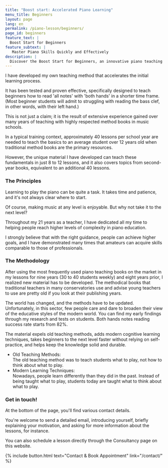 ```yaml
---
title: "Boost start: Accelerated Piano Learning"
menu_title: Beginners
layout: page
lang: en
permalink: /piano-lesson/beginners/
page_id: beginners
feature_text: |
  Boost Start for Beginners 
feature_subtext: |
   Master Piano Skills Quickly and Effectively
description: |
  Discover the Boost Start for Beginners, an innovative piano teaching method that helps students read notes with both hands in just 8-12 lessons. Experience modern cognitive learning techniques designed to accelerate your piano education and achieve professional-level skills faster. #PianoLearning #BoostStart
---
```


I have developed my own teaching method that accelerates the initial learning process.

It has been tested and proven effective, specifically designed to teach beginners how to read 'all notes' with 'both hands' in a shorter time frame. (Most beginner students will admit to struggling with reading the bass clef, in other words, with their left hand.)

This is not just a claim; it is the result of extensive experience gained over many years of teaching with highly respected method books in music schools.

In a typical training context, approximately 40 lessons per school year are needed to teach the basics to an average student over 12 years old when traditional method books are the primary resources.

However, the unique material I have developed can teach these fundamentals in just 8 to 12 lessons, and it also covers topics from second-year books, equivalent to an additional 40 lessons.


### The Principles

Learning to play the piano can be quite a task. It takes time and patience, and it's not always clear where to start.

Of course, making music at any level is enjoyable. But why not take it to the next level?

Throughout my 21 years as a teacher, I have dedicated all my time to helping people reach higher levels of complexity in piano education.

I strongly believe that with the right guidance, people can achieve higher goals, and I have demonstrated many times that amateurs can acquire skills comparable to those of professionals.


### The Methodology

After using the most frequently used piano teaching books on the market in my lessons for nine years (30 to 40 students weekly) and eight years prior, I realized new material has to be developed. The methodical books that traditional teachers in many conservatories use and advise young teachers to use are pretty old if you look at their publishing years.

The world has changed, and the methods have to be updated. Unfortunately, in this sector, few people care and dare to broaden their view of the educative styles of the modern world.
You can find my early findings through my research and tests on students. Both hands notes reading success rate starts from 82%.

The material expels old teaching methods, adds modern cognitive learning techniques, takes beginners to the next level faster without relying on self-practice, and helps keep the knowledge solid and durable.
​
- Old Teaching Methods: <br> The old teaching method was to teach students what to play, not how to think about what to play.
- Modern Learning Techniques: <br> Nowadays, people learn differently than they did in the past. Instead of being taught what to play, students today are taught what to think about what to play.


### Get in touch!

At the bottom of the page, you'll find various contact details.

You're welcome to send a detailed email, introducing yourself, briefly explaining your motivation, and asking for more information about the lessons, for instance.

You can also schedule a lesson directly through the Consultancy page on this website.

{% include button.html text="Contact & Book Appointment" link="/contact/" %} 